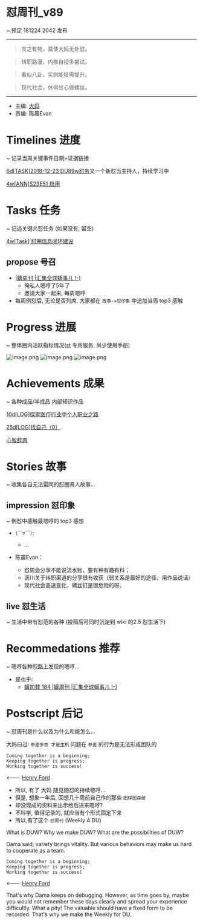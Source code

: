 # 怼周刊_v89
~ 预定 181224 2042 发布

-----------------------------------------

>言之有物，莫使大妈无处怼。

>转职路漫，内推自投多尝试。

>看似八卦，实则能技需提升。

>现代社会，休得甘心做螺丝。

-----------------------------------------

- 主编: [大妈](http://du.zoomquiet.io/2014-02/ac0-zq/)
- 责编: 陈晨Evan


# Timelines 进度
~ 记录当周关键事件日期+证据链接

[6d[TASK]2018-12-23 DU89w怼务](https://github.com/DebugUself/du4proto/issues/558)又一个新怼当主持人，持续学习中

[4w[ANN]S23E51 启用](https://github.com/DebugUself/du4proto/issues/548)


# Tasks 任务
~ 记述关键共怼任务 (如果没有, 留空)

[4w[Task] 怼圈信息闭环建设](https://github.com/DebugUself/du4proto/issues/513)



## propose 号召

- [|蠎周刊 |汇集全球蠎事儿 !-)](http://weekly.pychina.org/archives.html)
    + 俺私人嗯哼了5年了
    + 邀请大家一起来, 每周嗯哼
- 每周例怼后, 无论是否列席, 大家都在 `故事->怼印象` 中追加当周 top3 感触


# Progress 进展
~ 整体圈内活跃指标情况([st](https://github.com/DebugUself/du4proto/tree/DU_tools/st) 专用服务, 尚少使用手册)

![image.png](https://upload-images.jianshu.io/upload_images/1418337-4b1c95e07c794d81.png?imageMogr2/auto-orient/strip%7CimageView2/2/w/1240)
![image.png](https://upload-images.jianshu.io/upload_images/1418337-6069b55557693f69.png?imageMogr2/auto-orient/strip%7CimageView2/2/w/1240)
![image.png](https://upload-images.jianshu.io/upload_images/1418337-c2c5ceb9e3f92a0c.png?imageMogr2/auto-orient/strip%7CimageView2/2/w/1240)



# Achievements 成果
~ 各种成品/半成品 内部知识作品

[10d[LOG]探索医疗行业中个人职业之路](https://github.com/DebugUself/du4proto/issues/559)

[25d[LOG]找自己（0）](https://github.com/DebugUself/du4proto/issues/554)

[心智辞典](https://github.com/DebugUself/du4proto/blob/orphan_hailiang/MentalLexicon.md)


# Stories 故事
~ 收集各自无法雷同的怼圈真人故事...

## impression 怼印象
~ 例怼中感触最嗯哼的 top3 感想

- `(￣▽￣)`:
    + ...


- 陈晨Evan：
    - 怼周会分享不能说流水账，要有种有趣有料；
    - 沥川关于转职渠道的分享很有收获（弱关系是最好的途径，用作品说话）
    - 现代社会高速变化，螺丝钉是很危险的呀。

## live 怼生活
~ 生活中带有怼范的各种 (投稿后可同时沉淀到 wiki 的2.5 怼生活下)



# Recommedations 推荐
~ 嗯哼各种怼路上发现的嗯哼...

- 是也乎:
    + [蠎加载 184 |蠎周刊 |汇集全球蠎事儿 !-)](http://weekly.pychina.org/importpython/importpython-184.html)


# Postscript 后记
~ 怼周刊是什么以及为什么和能怎么...

大妈曰过: `参差多态 才是生机`
问题在 `参差` 的行为是无法形成团队的

    Coming together is a beginning;
    Keeping together is progress;
    Working together is success!

<--- [Henry Ford](https://www.brainyquote.com/quotes/quotes/h/henryford121997.html)

- 所以, 有了 大妈 随见随怼的持续嗯哼...
- 但是, 想象一年后, 回想几十周前自己作的那些 `图样图森破`
- 却没现成的资料来出示给后进来嗯哼?
- 不科学, 值得记录的, 就应当有个形式固定下来
- 所以,有了这个 `怼周刊` (Weekly 4 DU)

What is DUW?
Why we make DUW?
What are the possibilities of DUW?

Dama said, variety brings vitality.
But various behaviors may make us hard to cooperate as a team.

    Coming together is a beginning;
    Keeping together is progress;
    Working together is success!

<--- [Henry Ford](https://www.brainyquote.com/quotes/quotes/h/henryford121997.html)

That's why Dama keeps on debugging.
However, as time goes by, maybe you would not remember these days clearly and spread your experience difficultly.
What a pity!
The valuable should have a fixed form to be recorded.
That's why we make the Weekly for DU.
